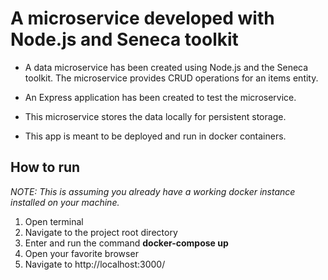 # A microservice developed with Node.js and Seneca toolkit

- A data microservice has been created using Node.js and the Seneca toolkit. The microservice provides CRUD operations for an items entity.

- An Express application has been created to test the microservice.

- This microservice stores the data locally for persistent storage.

- This app is meant to be deployed and run in docker containers.

## How to run
*NOTE: This is assuming you already have a working docker instance installed on your machine.*
1. Open terminal
2. Navigate to the project root directory
3. Enter and run the command **docker-compose up**
4. Open your favorite browser
5. Navigate to http://localhost:3000/
